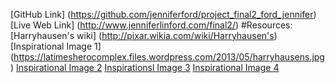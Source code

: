 [GitHub Link] (https://github.com/jenniferford/project_final2_ford_jennifer)
[Live Web Link] (http://www.jenniferlinford.com/final2/)
#Resources: 
[Harryhausen's wiki] (http://pixar.wikia.com/wiki/Harryhausen's)
[Inspirational Image 1] (https://latimesherocomplex.files.wordpress.com/2013/05/harryhausens.jpg)
[Inspirational Image 2](http://gallery.britta.com/albums/bdisney06/DSCN4413.sized.jpg)
[Inspirationsl Image 3](http://1.bp.blogspot.com/-AsOJ3sOCAsY/UN1IsL99xII/AAAAAAAAZ2w/5XjW2yVvWwE/s1600/MonstersIncHarryhausensOcto.jpg)
[Inspirational Image 4](https://s-media-cache-ak0.pinimg.com/736x/17/e1/0c/17e10c68deb5555beb809646e0dbf0b7.jpg)
